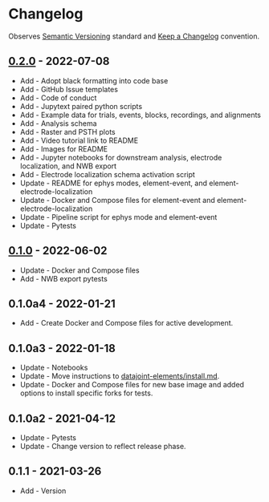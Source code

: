 # Changelog

Observes [Semantic Versioning](https://semver.org/spec/v2.0.0.html) standard and
[Keep a Changelog](https://keepachangelog.com/en/1.0.0/) convention.

## [0.2.0] - 2022-07-08

+ Add - Adopt black formatting into code base
+ Add - GitHub Issue templates
+ Add - Code of conduct
+ Add - Jupytext paired python scripts
+ Add - Example data for trials, events, blocks, recordings, and alignments
+ Add - Analysis schema
+ Add - Raster and PSTH plots
+ Add - Video tutorial link to README
+ Add - Images for README
+ Add - Jupyter notebooks for downstream analysis, electrode localization, and NWB export
+ Add - Electrode localization schema activation script
+ Update - README for ephys modes, element-event, and element-electrode-localization
+ Update - Docker and Compose files for element-event and element-electrode-localization
+ Update - Pipeline script for ephys mode and element-event
+ Update - Pytests

## [0.1.0] - 2022-06-02

+ Update - Docker and Compose files
+ Add - NWB export pytests

## 0.1.0a4 - 2022-01-21

+ Add - Create Docker and Compose files for active development.

## 0.1.0a3 - 2022-01-18

+ Update - Notebooks
+ Update - Move instructions to [datajoint-elements/install.md](
     https://github.com/datajoint/datajoint-elements/blob/main/install.md).
+ Update - Docker and Compose files for new base image and added options to install
specific forks for tests.

## 0.1.0a2 - 2021-04-12

+ Update - Pytests
+ Update - Change version to reflect release phase.

## 0.1.1 - 2021-03-26

+ Add - Version

[0.2.0]: https://github.com/datajoint/workflow-array-ephys/releases/tag/0.2.0
[0.1.0]: https://github.com/datajoint/workflow-array-ephys/releases/tag/0.1.0